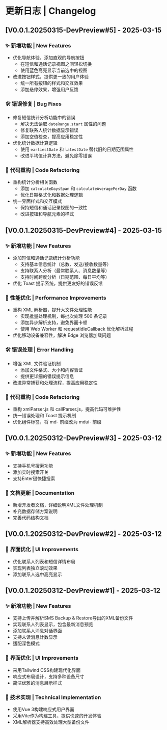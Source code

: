 # 更新日志 | Changelog

## [V0.0.1.20250315-DevPreview#5] - 2025-03-15

### ✨ 新增功能 | New Features

- 优化导航体验，添加直观的导航按钮
  - 在短信和通话记录视图之间轻松切换
  - 使用蓝色高亮显示当前选中的视图
- 改进按钮样式，提供更一致的用户体验
  - 统一所有按钮的样式和交互效果
  - 添加悬停效果，增强用户反馈

### 🛠️ 错误修复 | Bug Fixes

- 修复短信统计分析功能中的错误
  - 解决无法读取 `dateRange.start` 属性的问题
  - 修复联系人统计数据显示错误
  - 添加空值检查，提高应用稳定性
- 优化统计数据计算逻辑
  - 使用 `earliestDate` 和 `latestDate` 替代旧的日期范围属性
  - 改进平均值计算方法，避免除零错误

### 🧩 代码重构 | Code Refactoring

- 重构统计分析相关函数
  - 添加 `calculateDaysSpan` 和 `calculateAveragePerDay` 函数
  - 优化日期格式化和数据处理逻辑
- 统一界面样式和交互模式
  - 保持短信和通话记录视图的一致性
  - 改进按钮和导航元素的样式

## [V0.0.1.20250315-DevPreview#4] - 2025-03-15

### ✨ 新增功能 | New Features

- 添加短信和通话记录统计分析功能
  - 支持基本信息统计（总数、发送/接收数量等）
  - 支持联系人分析（最常联系人、消息数量等）
  - 支持时间跨度分析（日期范围、每日平均等）
- 优化 Toast 提示系统，提供更友好的错误反馈

### 🚀 性能优化 | Performance Improvements

- 重构 XML 解析器，提升大文件处理性能
  - 实现批量处理机制，每批次处理 500 条记录
  - 添加异步解析支持，避免界面卡顿
  - 使用 Web Worker 和 requestIdleCallback 优化解析过程
- 优化移动设备兼容性，解决 Edge 浏览器加载问题

### 🛠️ 错误处理 | Error Handling

- 增强 XML 文件验证机制
  - 添加文件格式、大小和内容验证
  - 提供更详细的错误提示信息
- 改进异常捕获和处理流程，提高应用稳定性

### 🧩 代码重构 | Code Refactoring

- 重构 xmlParser.js 和 callParser.js，提高代码可维护性
- 统一错误处理和 Toast 提示机制
- 优化组件标签，将 md- 前缀改为 mdui- 前缀

## [V0.0.1.20250312-DevPreview#3] - 2025-03-12

### ✨ 新增功能 | New Features

- 支持手机号搜索功能
- 添加实时搜索开关
- 支持Enter键快捷搜索

### 📝 文档更新 | Documentation

- 新增开发者文档，详细说明XML文件处理机制
- 补充数据存储方案说明
- 完善代码结构文档

## [V0.0.1.20250312-DevPreview#2] - 2025-03-12

### 🎨 界面优化 | UI Improvements

- 优化联系人列表和短信详情布局
- 实现列表独立滚动效果
- 添加联系人选中高亮显示

## [V0.0.1.20250312-DevPreview#1] - 2025-03-12

### ✨ 新增功能 | New Features

- 支持上传并解析SMS Backup & Restore导出的XML备份文件
- 实现联系人列表显示，包含最新消息预览
- 添加联系人消息对话界面
- 支持未读消息计数显示
- 适配深色模式

### 🎨 界面优化 | UI Improvements

- 采用Tailwind CSS构建现代化界面
- 响应式布局设计，支持多种设备尺寸
- 简洁优雅的消息展示样式

### 🔧 技术实现 | Technical Implementation

- 使用Vue 3构建响应式用户界面
- 采用Vite作为构建工具，提供快速的开发体验
- XML解析器支持高效处理大型备份文件